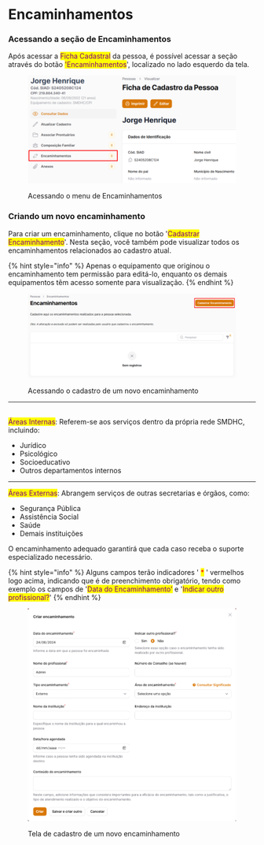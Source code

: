 # Encaminhamentos

### Acessando a seção de Encaminhamentos

Após acessar a <mark style="color:purple;">Ficha Cadastral</mark> da pessoa, é possível acessar a seção através do botão <mark style="color:purple;">'Encaminhamentos</mark>', localizado no lado esquerdo da tela.

<figure><img src="../.gitbook/assets/image (2) (1) (1) (1) (1) (1) (1) (1) (1) (1) (1) (1).png" alt=""><figcaption><p>Acessando o menu de Encaminhamentos</p></figcaption></figure>

### Criando um novo encaminhamento

Para criar um encaminhamento, clique no botão '<mark style="color:purple;">Cadastrar Encaminhamento</mark>'. Nesta seção, você também pode visualizar todos os encaminhamentos relacionados ao cadastro atual.

{% hint style="info" %}
Apenas o equipamento que originou o encaminhamento tem permissão para editá-lo, enquanto os demais equipamentos têm acesso somente para visualização.
{% endhint %}

<figure><img src="../.gitbook/assets/image (7) (1).png" alt=""><figcaption><p>Acessando o cadastro de um novo encaminhamento</p></figcaption></figure>

***

\
<mark style="color:purple;">Áreas Internas</mark>: Referem-se aos serviços dentro da própria rede SMDHC, incluindo:

* Jurídico
* Psicológico
* Socioeducativo
* Outros departamentos internos

***

<mark style="color:purple;">Áreas Externas</mark>: Abrangem serviços de outras secretarias e órgãos, como:

* Segurança Pública
* Assistência Social
* Saúde
* Demais instituições

O encaminhamento adequado garantirá que cada caso receba o suporte especializado necessário.

{% hint style="info" %}
Alguns campos terão indicadores ' <mark style="color:red;">\*</mark> ' vermelhos logo acima, indicando que é de preenchimento obrigatório, tendo como exemplo os campos de '<mark style="color:purple;">Data do Encaminhamento'</mark> e '<mark style="color:purple;">Indicar outro profissional?</mark>'
{% endhint %}

<figure><img src="../.gitbook/assets/image (6) (1).png" alt=""><figcaption><p>Tela de cadastro de um novo encaminhamento</p></figcaption></figure>

